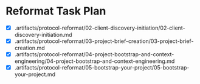 # Reformat Task Plan

- [x] .artifacts/protocol-reformat/02-client-discovery-initiation/02-client-discovery-initiation.md
- [x] .artifacts/protocol-reformat/03-project-brief-creation/03-project-brief-creation.md
- [x] .artifacts/protocol-reformat/04-project-bootstrap-and-context-engineering/04-project-bootstrap-and-context-engineering.md
- [x] .artifacts/protocol-reformat/05-bootstrap-your-project/05-bootstrap-your-project.md

